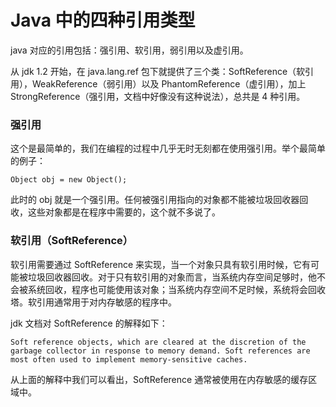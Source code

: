 # Java 中的四种引用类型
java 对应的引用包括：强引用、软引用，弱引用以及虚引用。

从 jdk 1.2 开始，在 java.lang.ref 包下就提供了三个类：SoftReference（软引用），WeakReference（弱引用）以及 PhantomReference（虚引用），加上 StrongReference（强引用，文档中好像没有这种说法），总共是 4 种引用。



### 强引用
这个是最简单的，我们在编程的过程中几乎无时无刻都在使用强引用。举个最简单的例子：

```
Object obj = new Object();
```

此时的 obj 就是一个强引用。任何被强引用指向的对象都不能被垃圾回收器回收，这些对象都是在程序中需要的，这个就不多说了。

### 软引用（SoftReference）
软引用需要通过 SoftReference 来实现，当一个对象只具有软引用时候，它有可能被垃圾回收器回收。对于只有软引用的对象而言，当系统内存空间足够时，他不会被系统回收，程序也可能使用该对象；当系统内存空间不足时候，系统将会回收塔。软引用通常用于对内存敏感的程序中。

jdk 文档对 SoftReference 的解释如下：

	Soft reference objects, which are cleared at the discretion of the garbage collector in response to memory demand. Soft references are most often used to implement memory-sensitive caches.

从上面的解释中我们可以看出，SoftReference 通常被使用在内存敏感的缓存区域中。




